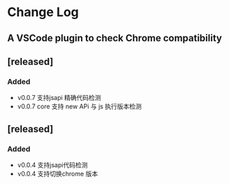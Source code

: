 # Change Log

##  A VSCode plugin to check Chrome compatibility

## [released]
### Added

- v0.0.7 支持jsapi 精确代码检测
- v0.0.7 core 支持 new APi 与 js 执行版本检测

## [released]
### Added
- v0.0.4 支持jsapi代码检测
- v0.0.4 支持切换chrome 版本

